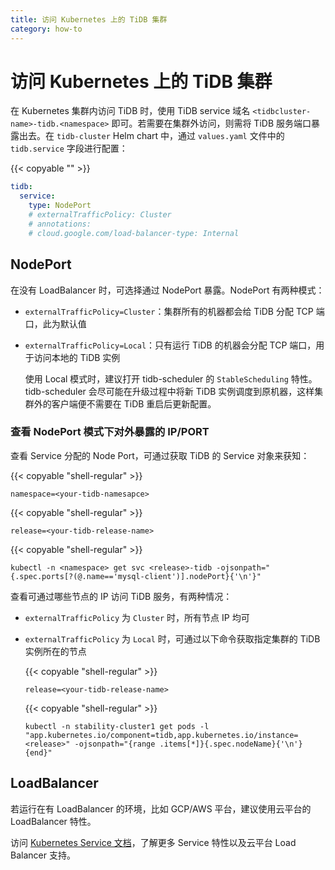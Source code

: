 ```yaml
---
title: 访问 Kubernetes 上的 TiDB 集群
category: how-to
---
```


# 访问 Kubernetes 上的 TiDB 集群

在 Kubernetes 集群内访问 TiDB 时，使用 TiDB service 域名 `<tidbcluster-name>-tidb.<namespace>` 即可。若需要在集群外访问，则需将 TiDB 服务端口暴露出去。在 `tidb-cluster` Helm chart 中，通过 `values.yaml` 文件中的 `tidb.service` 字段进行配置：

{{< copyable "" >}}

```yaml
tidb:
  service:
    type: NodePort
    # externalTrafficPolicy: Cluster
    # annotations:
    # cloud.google.com/load-balancer-type: Internal
```

## NodePort

在没有 LoadBalancer 时，可选择通过 NodePort 暴露。NodePort 有两种模式：

- `externalTrafficPolicy=Cluster`：集群所有的机器都会给 TiDB 分配 TCP 端口，此为默认值
- `externalTrafficPolicy=Local`：只有运行 TiDB 的机器会分配 TCP 端口，用于访问本地的 TiDB 实例

    使用 Local 模式时，建议打开 tidb-scheduler 的 `StableScheduling` 特性。tidb-scheduler 会尽可能在升级过程中将新 TiDB 实例调度到原机器，这样集群外的客户端便不需要在 TiDB 重启后更新配置。

### 查看 NodePort 模式下对外暴露的 IP/PORT

查看 Service 分配的 Node Port，可通过获取 TiDB 的 Service 对象来获知：

{{< copyable "shell-regular" >}}

```shell
namespace=<your-tidb-namesapce>
```

{{< copyable "shell-regular" >}}

```shell
release=<your-tidb-release-name>
```

{{< copyable "shell-regular" >}}

```shell
kubectl -n <namespace> get svc <release>-tidb -ojsonpath="{.spec.ports[?(@.name=='mysql-client')].nodePort}{'\n'}"
```

查看可通过哪些节点的 IP 访问 TiDB 服务，有两种情况：

- `externalTrafficPolicy` 为 `Cluster` 时，所有节点 IP 均可
- `externalTrafficPolicy` 为 `Local` 时，可通过以下命令获取指定集群的 TiDB 实例所在的节点

    {{< copyable "shell-regular" >}}

    ```shell
    release=<your-tidb-release-name>
    ```

    {{< copyable "shell-regular" >}}

    ```shell
    kubectl -n stability-cluster1 get pods -l "app.kubernetes.io/component=tidb,app.kubernetes.io/instance=<release>" -ojsonpath="{range .items[*]}{.spec.nodeName}{'\n'}{end}"
    ```

## LoadBalancer

若运行在有 LoadBalancer 的环境，比如 GCP/AWS 平台，建议使用云平台的 LoadBalancer 特性。

访问 [Kubernetes Service 文档](https://kubernetes.io/docs/concepts/services-networking/service/)，了解更多 Service 特性以及云平台 Load Balancer 支持。
